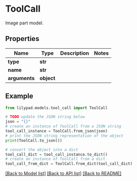 # ToolCall

Image part model.

## Properties

Name | Type | Description | Notes
------------ | ------------- | ------------- | -------------
**type** | **str** |  | 
**name** | **str** |  | 
**arguments** | **object** |  | 

## Example

```python
from lilypad.models.tool_call import ToolCall

# TODO update the JSON string below
json = "{}"
# create an instance of ToolCall from a JSON string
tool_call_instance = ToolCall.from_json(json)
# print the JSON string representation of the object
print(ToolCall.to_json())

# convert the object into a dict
tool_call_dict = tool_call_instance.to_dict()
# create an instance of ToolCall from a dict
tool_call_from_dict = ToolCall.from_dict(tool_call_dict)
```
[[Back to Model list]](../README.md#documentation-for-models) [[Back to API list]](../README.md#documentation-for-api-endpoints) [[Back to README]](../README.md)


